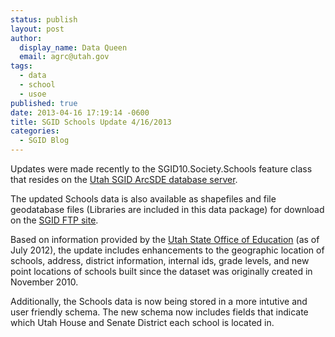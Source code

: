 ```yaml
---
status: publish
layout: post
author:
  display_name: Data Queen
  email: agrc@utah.gov
tags:
  - data
  - school
  - usoe
published: true
date: 2013-04-16 17:19:14 -0600
title: SGID Schools Update 4/16/2013
categories:
  - SGID Blog
---
```

<p>Updates were made recently to the SGID10.Society.Schools feature class that resides on the <a href="{{ "/data/how-to-connect-to-the-sgid-via-sde/" | prepend: site.baseurl }}">Utah SGID ArcSDE database server</a>.</p>
<p>The updated Schools data is also available as shapefiles and file geodatabase files (Libraries are included in this data package) for download on the <a href="ftp://ftp.agrc.utah.gov/UtahSGID_Vector/UTM12_NAD83/SOCIETY/PackagedData/_Statewide/SchoolsLibraries/">SGID FTP site</a>.</p>
<p>Based on information provided by the <a href="http://www.schools.utah.gov/main/">Utah State Office of Education</a> (as of July 2012), the update includes enhancements to the geographic location of schools, address, district information, internal ids, grade levels, and new point locations of schools built since the dataset was originally created in November 2010.</p>
<p>Additionally, the Schools data is now being stored in a more intutive and user friendly schema.  The new schema now includes fields that indicate which Utah House and Senate District each school is located in.    </p>
